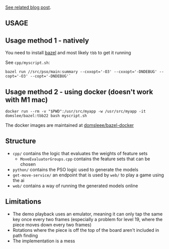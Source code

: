 [See related blog post](https://domslee.com/2020/04/12/high-score-tetrisai-improved.html).

## USAGE

## Usage method 1 - natively
You need to install [bazel](https://bazel.build/install) and most likely `tbb` to get it running

See `cpp/myscript.sh`:
```
bazel run //src/pso/main:summary --cxxopt='-O3' --cxxopt='-DNDEBUG' --copt='-O3' --copt='-DNDEBUG'`
```

## Usage method 2 - using docker (doesn't work with M1 mac)
```
docker run --rm -v "$PWD":/usr/src/myapp -w /usr/src/myapp -it domslee/bazel:tbb22 bash myscript.sh
```

The docker images are maintained at [domsleee/bazel-docker](https://github.com/domsleee?tab=repositories&q=bazel&type=&language=&sort=)

## Structure
* `cpp/` contains the logic that evaluates the weights of feature sets
    - `MoveEvaluatorGroups.cpp` contains the feature sets that can be chosen
* `python/` contains the PSO logic used to generate the models
* `get-move-service/` an endpoint that is used by `web/` to play a game using the ai
* `web/` contains a way of running the generated models online


## Limitations

* The demo playback uses an emulator, meaning it can only tap the same key once every two frames (especially a problem for level 19, where the piece moves down every two frames)
* Rotations where the piece is off the top of the board aren't included in path finding
* The implementation is a mess
